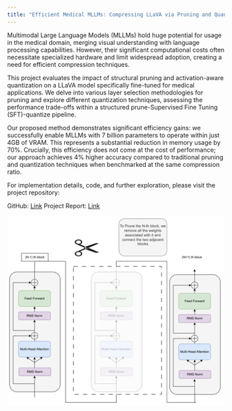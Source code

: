 ```yaml
---
title: "Efficient Medical MLLMs: Compressing LLaVA via Pruning and Quantization"
---
```


Multimodal Large Language Models (MLLMs) hold huge potential for usage in the medical domain, merging visual understanding with language processing capabilities. However, their significant computational costs often necessitate specialized hardware and limit widespread adoption, creating a need for efficient compression techniques.
<!--more-->
This project evaluates the impact of structural pruning and activation-aware quantization on a LLaVA model specifically fine-tuned for medical applications. We delve into various layer selection methodologies for pruning and explore different quantization techniques, assessing the performance trade-offs within a structured prune-Supervised Fine Tuning (SFT)-quantize pipeline.

Our proposed method demonstrates significant efficiency gains: we successfully enable MLLMs with 7 billion parameters to operate within just 4GB of VRAM. This represents a substantial reduction in memory usage by 70%. Crucially, this efficiency does not come at the cost of performance; our approach achieves 4% higher accuracy compared to traditional pruning and quantization techniques when benchmarked at the same compression ratio.

For implementation details, code, and further exploration, please visit the project repository:

GitHub: [Link](https://github.com/takakib123/LLaVA_Prune)
Project Report: [Link](https://drive.google.com/file/d/1s8Nqce-ppkr2tM5W_FsB8v1FuY_JSnD_/view?usp=drive_link)

![Methodlogy figure](/../assets/images/structural_pruning.png)